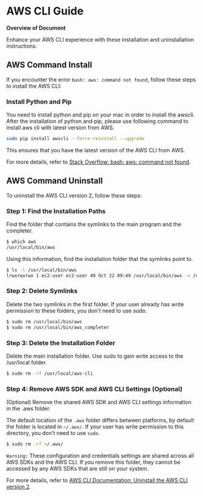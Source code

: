 # AWS CLI Guide

**Overview of Document**

Enhance your AWS CLI experience with these installation and uninstallation instructions.



## AWS Command Install

If you encounter the error `bash: aws: command not found`, follow these steps to install the AWS CLI:

### Install Python and Pip

You need to install python and pip on your mac in order to install the awscli. After the installation of python and pip, please use following command to install aws cli with latest version from AWS.

```bash
sudo pip install awscli --force-reinstall --upgrade
```

This ensures that you have the latest version of the AWS CLI from AWS.

For more details, refer to [Stack Overflow: bash: aws: command not found](https://stackoverflow.com/questions/56449855/bash-aws-command-not-found).



## AWS Command Uninstall

To uninstall the AWS CLI version 2, follow these steps:

### Step 1: Find the Installation Paths

Find the folder that contains the symlinks to the main program and the completer.

```bash
$ which aws
/usr/local/bin/aws
```

Using this information, find the installation folder that the symlinks point to.

```bash
$ ls -l /usr/local/bin/aws
lrwxrwxrwx 1 ec2-user ec2-user 49 Oct 22 09:49 /usr/local/bin/aws -> /usr/local/aws-cli/aws
```

### Step 2: Delete Symlinks

Delete the two symlinks in the first folder. If your user already has write permission to these folders, you don't need to use sudo.

```bash
$ sudo rm /usr/local/bin/aws
$ sudo rm /usr/local/bin/aws_completer
```

### Step 3: Delete the Installation Folder

Delete the main installation folder. Use sudo to gain write access to the /usr/local folder.

```bash
$ sudo rm -rf /usr/local/aws-cli
```

### Step 4: Remove AWS SDK and AWS CLI Settings (Optional)

(Optional) Remove the shared AWS SDK and AWS CLI settings information in the .aws folder.

The default location of the `.aws` folder differs between platforms, by default the folder is located in `~/.aws/`. If your user has write permission to this directory, you don't need to use `sudo`.

```bash
$ sudo rm -rf ~/.aws/
```

`Warning:` These configuration and credentials settings are shared across all AWS SDKs and the AWS CLI. If you remove this folder, they cannot be accessed by any AWS SDKs that are still on your system.

For more details, refer to [AWS CLI Documentation: Uninstall the AWS CLI version 2](https://docs.aws.amazon.com/cli/latest/userguide/uninstall.html).
